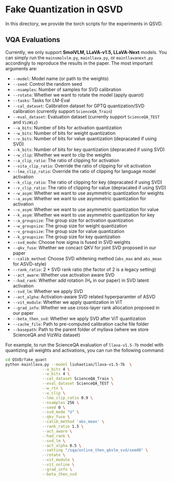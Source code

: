 # Fake Quantization in QSVD


In this directory, we provide the torch scripts for the experiments in QSVD. 


## VQA Evaluations

Currently, we only support **SmolVLM, LLaVA-v1.5, LLaVA-Next** models. You can simply run the `mainsmolvlm.py`, `mainllava.py`, or `mainllavanext.py` accordingly to reproduce the results in the paper. The most important arguments are:

- `--model`: Model name (or path to the weights)
- `--seed`: Control the random seed
- `--nsamples`: Number of samples for SVD calibration 
- `--rotate`: Whether we want to rotate the model (apply quarot)
- `--tasks`: Tasks for LM-Eval
- `--cal_dataset`: Calibration dataset for GPTQ quantization/SVD calibration (currently support `ScienceQA_Train`)
- `--eval_dataset`: Evaluation dataset (currently support `ScienceQA_TEST` and `VizWiz`)
- `--a_bits`: Number of bits for activation quantization
- `--w_bits`: Number of bits for weight quantization
- `--v_bits`: Number of bits for value quantization (depracated if using SVD)
- `--k_bits`: Number of bits for key quantization (depracated if using SVD)
- `--w_clip`: Whether we want to clip the weights
- `--a_clip_ratio`: The ratio of clipping for activation
- `--vita_clip_ratio`: Override the ratio of clipping for vit activation
- `--lma_clip_ratio`: Override the ratio of clipping for language model activation
- `--k_clip_ratio`: The ratio of clipping for key (depracated if using SVD)
- `--v_clip_ratio`: The ratio of clipping for value  (depracated if using SVD)
- `--w_asym`: Whether we want to use asymmetric quantization for weights
- `--a_asym`: Whether we want to use asymmetric quantization for activation
- `--v_asym`: Whether we want to use asymmetric quantization for value
- `--k_asym`: Whether we want to use asymmetric quantization for key
- `--a_groupsize`: The group size for activation quantization
- `--w_groupsize`: The group size for weight quantization
- `--v_groupsize`: The group size for value quantization
- `--k_groupsize`: The group size for key quantization
- `--svd_mode`: Choose how sigma is fused in SVD weights
- `--qkv_fuse`: Whether we concact QKV for joint SVD proposed in our paper
- `--calib_method`: Choose SVD whitening method (`abs_max` and `abs_mean` for ASVD-style)
- `--rank_ratio`: 2 * SVD rank ratio (the factor of 2 is a legacy setting)
- `--act_aware`: Whether use activation aware SVD
- `--had_rank`: Whether add rotation (H₂ in our paper) in SVD latent activation 
- `--svd_lm`: Whether we apply SVD
- `--act_alpha`: Activation-aware SVD related hyperparamter of ASVD
- `--vit_module`: Whether we apply quantization in ViT
- `--grad_info`: Whether we use cross-layer rank allocation proposed in our paper
- `--beta_then_svd`: Whether we apply SVD after ViT quantization
- `--cache_file`: Path to pre-computed calibration cache file folder
- `--basepath`: Path to the parent folder of myllava (where we store ScienceQA and VizWiz dataset)

  
For example, to run the ScienceQA evaluation of `llava-v1.5-7b` model with quantizing all weights and activations, you can run the following command:

```bash
cd QSVD/fake_quant
python mainllava.py --model liuhaotian/llava-v1.5-7b  \
                --a_bits 4 \
                --w_bits 4 \
                --cal_dataset ScienceQA_Train \
                --eval_dataset ScienceQA_TEST \
                --w_rtn \
                --w_clip \
                --lma_clip_ratio 0.9 \
                --nsamples 256 \
                --seed 0 \
                --svd_mode "U" \
                --qkv_fuse \
                --calib_method 'abs_mean' \
                --rank_ratio 1.5 \
                --act_aware \
                --had_rank \
                --svd_lm \
                --act_alpha 0.5 \
                --setting "/sqa/online_then_qkvlm_svd/seed0" \
                --rotate \
                --vit_module \
                --vit_online \
                --grad_info \
                --beta_then_svd
```
